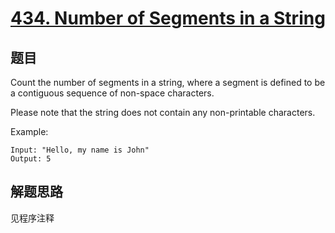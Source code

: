 # [434. Number of Segments in a String](https://leetcode-cn.com/problems/number-of-segments-in-a-string/)

## 题目

Count the number of segments in a string, where a segment is defined to be a contiguous sequence of non-space characters.

Please note that the string does not contain any non-printable characters.

Example:

```test
Input: "Hello, my name is John"
Output: 5
```

## 解题思路

见程序注释

